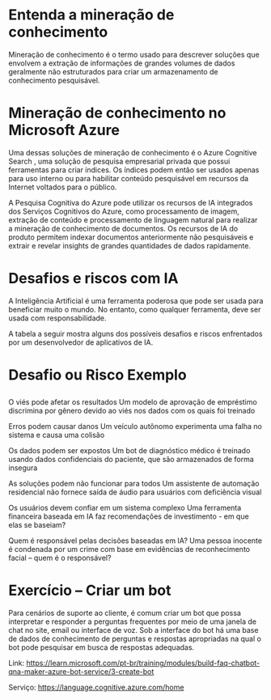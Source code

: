 # Entenda a mineração de conhecimento

Mineração de conhecimento é o termo usado para descrever soluções que envolvem a extração de informações de grandes volumes de dados geralmente não estruturados para criar um armazenamento de conhecimento pesquisável.

# Mineração de conhecimento no Microsoft Azure
Uma dessas soluções de mineração de conhecimento é o Azure Cognitive Search , uma solução de pesquisa empresarial privada que possui ferramentas para criar índices. Os índices podem então ser usados apenas para uso interno ou para habilitar conteúdo pesquisável em recursos da Internet voltados para o público.

A Pesquisa Cognitiva do Azure pode utilizar os recursos de IA integrados dos Serviços Cognitivos do Azure, como processamento de imagem, extração de conteúdo e processamento de linguagem natural para realizar a mineração de conhecimento de documentos. Os recursos de IA do produto permitem indexar documentos anteriormente não pesquisáveis e extrair e revelar insights de grandes quantidades de dados rapidamente.

# Desafios e riscos com IA

A Inteligência Artificial é uma ferramenta poderosa que pode ser usada para beneficiar muito o mundo. No entanto, como qualquer ferramenta, deve ser usada com responsabilidade.

A tabela a seguir mostra alguns dos possíveis desafios e riscos enfrentados por um desenvolvedor de aplicativos de IA.

# Desafio ou Risco	Exemplo </P>
O viés pode afetar os resultados	Um modelo de aprovação de empréstimo discrimina por gênero devido ao viés nos dados com os quais foi treinado </P>
Erros podem causar danos	Um veículo autônomo experimenta uma falha no sistema e causa uma colisão </P>
Os dados podem ser expostos	Um bot de diagnóstico médico é treinado usando dados confidenciais do paciente, que são armazenados de forma insegura </P>
As soluções podem não funcionar para todos	Um assistente de automação residencial não fornece saída de áudio para usuários com deficiência visual </P>
Os usuários devem confiar em um sistema complexo	Uma ferramenta financeira baseada em IA faz recomendações de investimento - em que elas se baseiam? </P>
Quem é responsável pelas decisões baseadas em IA?	Uma pessoa inocente é condenada por um crime com base em evidências de reconhecimento facial – quem é o responsável? </p>

# Exercício – Criar um bot

Para cenários de suporte ao cliente, é comum criar um bot que possa interpretar e responder a perguntas frequentes por meio de uma janela de chat no site, email ou interface de voz. Sob a interface do bot há uma base de dados de conhecimento de perguntas e respostas apropriadas na qual o bot pode pesquisar em busca de respostas adequadas.


Link: https://learn.microsoft.com/pt-br/training/modules/build-faq-chatbot-qna-maker-azure-bot-service/3-create-bot

Serviço: https://language.cognitive.azure.com/home
